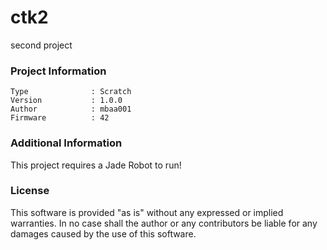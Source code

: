 ctk2
================

second project

### Project Information
```
Type              : Scratch
Version           : 1.0.0
Author            : mbaa001
Firmware          : 42
```

### Additional Information
This project requires a Jade Robot to run!

### License
This software is provided "as is" without any expressed or implied warranties.  In no case shall the author or any contributors be liable for any damages caused by the use of this software.

